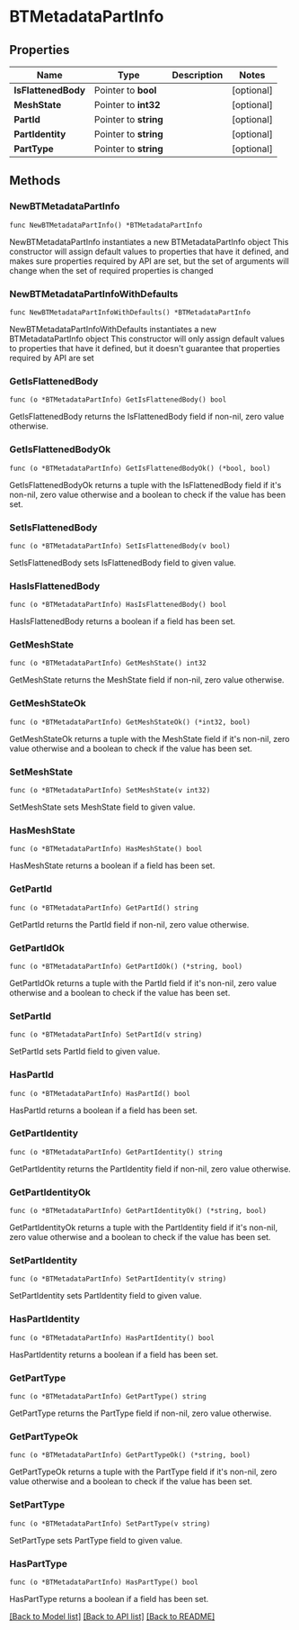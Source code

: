 # BTMetadataPartInfo

## Properties

Name | Type | Description | Notes
------------ | ------------- | ------------- | -------------
**IsFlattenedBody** | Pointer to **bool** |  | [optional] 
**MeshState** | Pointer to **int32** |  | [optional] 
**PartId** | Pointer to **string** |  | [optional] 
**PartIdentity** | Pointer to **string** |  | [optional] 
**PartType** | Pointer to **string** |  | [optional] 

## Methods

### NewBTMetadataPartInfo

`func NewBTMetadataPartInfo() *BTMetadataPartInfo`

NewBTMetadataPartInfo instantiates a new BTMetadataPartInfo object
This constructor will assign default values to properties that have it defined,
and makes sure properties required by API are set, but the set of arguments
will change when the set of required properties is changed

### NewBTMetadataPartInfoWithDefaults

`func NewBTMetadataPartInfoWithDefaults() *BTMetadataPartInfo`

NewBTMetadataPartInfoWithDefaults instantiates a new BTMetadataPartInfo object
This constructor will only assign default values to properties that have it defined,
but it doesn't guarantee that properties required by API are set

### GetIsFlattenedBody

`func (o *BTMetadataPartInfo) GetIsFlattenedBody() bool`

GetIsFlattenedBody returns the IsFlattenedBody field if non-nil, zero value otherwise.

### GetIsFlattenedBodyOk

`func (o *BTMetadataPartInfo) GetIsFlattenedBodyOk() (*bool, bool)`

GetIsFlattenedBodyOk returns a tuple with the IsFlattenedBody field if it's non-nil, zero value otherwise
and a boolean to check if the value has been set.

### SetIsFlattenedBody

`func (o *BTMetadataPartInfo) SetIsFlattenedBody(v bool)`

SetIsFlattenedBody sets IsFlattenedBody field to given value.

### HasIsFlattenedBody

`func (o *BTMetadataPartInfo) HasIsFlattenedBody() bool`

HasIsFlattenedBody returns a boolean if a field has been set.

### GetMeshState

`func (o *BTMetadataPartInfo) GetMeshState() int32`

GetMeshState returns the MeshState field if non-nil, zero value otherwise.

### GetMeshStateOk

`func (o *BTMetadataPartInfo) GetMeshStateOk() (*int32, bool)`

GetMeshStateOk returns a tuple with the MeshState field if it's non-nil, zero value otherwise
and a boolean to check if the value has been set.

### SetMeshState

`func (o *BTMetadataPartInfo) SetMeshState(v int32)`

SetMeshState sets MeshState field to given value.

### HasMeshState

`func (o *BTMetadataPartInfo) HasMeshState() bool`

HasMeshState returns a boolean if a field has been set.

### GetPartId

`func (o *BTMetadataPartInfo) GetPartId() string`

GetPartId returns the PartId field if non-nil, zero value otherwise.

### GetPartIdOk

`func (o *BTMetadataPartInfo) GetPartIdOk() (*string, bool)`

GetPartIdOk returns a tuple with the PartId field if it's non-nil, zero value otherwise
and a boolean to check if the value has been set.

### SetPartId

`func (o *BTMetadataPartInfo) SetPartId(v string)`

SetPartId sets PartId field to given value.

### HasPartId

`func (o *BTMetadataPartInfo) HasPartId() bool`

HasPartId returns a boolean if a field has been set.

### GetPartIdentity

`func (o *BTMetadataPartInfo) GetPartIdentity() string`

GetPartIdentity returns the PartIdentity field if non-nil, zero value otherwise.

### GetPartIdentityOk

`func (o *BTMetadataPartInfo) GetPartIdentityOk() (*string, bool)`

GetPartIdentityOk returns a tuple with the PartIdentity field if it's non-nil, zero value otherwise
and a boolean to check if the value has been set.

### SetPartIdentity

`func (o *BTMetadataPartInfo) SetPartIdentity(v string)`

SetPartIdentity sets PartIdentity field to given value.

### HasPartIdentity

`func (o *BTMetadataPartInfo) HasPartIdentity() bool`

HasPartIdentity returns a boolean if a field has been set.

### GetPartType

`func (o *BTMetadataPartInfo) GetPartType() string`

GetPartType returns the PartType field if non-nil, zero value otherwise.

### GetPartTypeOk

`func (o *BTMetadataPartInfo) GetPartTypeOk() (*string, bool)`

GetPartTypeOk returns a tuple with the PartType field if it's non-nil, zero value otherwise
and a boolean to check if the value has been set.

### SetPartType

`func (o *BTMetadataPartInfo) SetPartType(v string)`

SetPartType sets PartType field to given value.

### HasPartType

`func (o *BTMetadataPartInfo) HasPartType() bool`

HasPartType returns a boolean if a field has been set.


[[Back to Model list]](../README.md#documentation-for-models) [[Back to API list]](../README.md#documentation-for-api-endpoints) [[Back to README]](../README.md)


